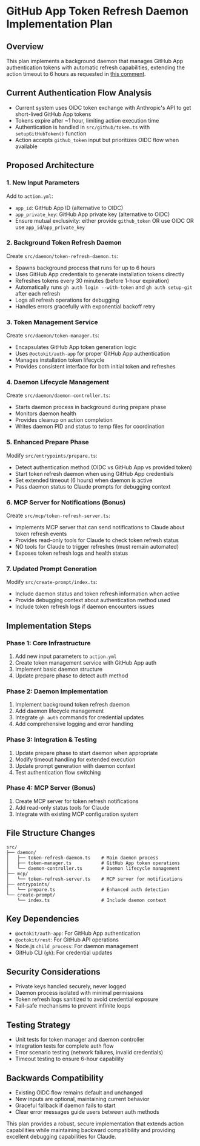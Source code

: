 # GitHub App Token Refresh Daemon Implementation Plan

## Overview
This plan implements a background daemon that manages GitHub App authentication tokens with automatic refresh capabilities, extending the action timeout to 6 hours as requested in [this comment](https://github.com/actions/create-github-app-token/issues/121#issuecomment-2043214796).

## Current Authentication Flow Analysis
- Current system uses OIDC token exchange with Anthropic's API to get short-lived GitHub App tokens
- Tokens expire after ~1 hour, limiting action execution time
- Authentication is handled in `src/github/token.ts` with `setupGitHubToken()` function
- Action accepts `github_token` input but prioritizes OIDC flow when available

## Proposed Architecture

### 1. New Input Parameters
Add to `action.yml`:
- `app_id`: GitHub App ID (alternative to OIDC)
- `app_private_key`: GitHub App private key (alternative to OIDC)
- Ensure mutual exclusivity: either provide `github_token` OR use OIDC OR use `app_id`/`app_private_key`

### 2. Background Token Refresh Daemon
Create `src/daemon/token-refresh-daemon.ts`:
- Spawns background process that runs for up to 6 hours
- Uses GitHub App credentials to generate installation tokens directly
- Refreshes tokens every 30 minutes (before 1-hour expiration)
- Automatically runs `gh auth login --with-token` and `gh auth setup-git` after each refresh
- Logs all refresh operations for debugging
- Handles errors gracefully with exponential backoff retry

### 3. Token Management Service
Create `src/daemon/token-manager.ts`:
- Encapsulates GitHub App token generation logic
- Uses `@octokit/auth-app` for proper GitHub App authentication
- Manages installation token lifecycle
- Provides consistent interface for both initial token and refreshes

### 4. Daemon Lifecycle Management
Create `src/daemon/daemon-controller.ts`:
- Starts daemon process in background during prepare phase
- Monitors daemon health
- Provides cleanup on action completion
- Writes daemon PID and status to temp files for coordination

### 5. Enhanced Prepare Phase
Modify `src/entrypoints/prepare.ts`:
- Detect authentication method (OIDC vs GitHub App vs provided token)
- Start token refresh daemon when using GitHub App credentials
- Set extended timeout (6 hours) when daemon is active
- Pass daemon status to Claude prompts for debugging context

### 6. MCP Server for Notifications (Bonus)
Create `src/mcp/token-refresh-server.ts`:
- Implements MCP server that can send notifications to Claude about token refresh events
- Provides read-only tools for Claude to check token refresh status
- NO tools for Claude to trigger refreshes (must remain automated)
- Exposes token refresh logs and health status

### 7. Updated Prompt Generation
Modify `src/create-prompt/index.ts`:
- Include daemon status and token refresh information when active
- Provide debugging context about authentication method used
- Include token refresh logs if daemon encounters issues

## Implementation Steps

### Phase 1: Core Infrastructure
1. Add new input parameters to `action.yml`
2. Create token management service with GitHub App auth
3. Implement basic daemon structure
4. Update prepare phase to detect auth method

### Phase 2: Daemon Implementation  
1. Implement background token refresh daemon
2. Add daemon lifecycle management
3. Integrate `gh auth` commands for credential updates
4. Add comprehensive logging and error handling

### Phase 3: Integration & Testing
1. Update prepare phase to start daemon when appropriate
2. Modify timeout handling for extended execution
3. Update prompt generation with daemon context
4. Test authentication flow switching

### Phase 4: MCP Server (Bonus)
1. Create MCP server for token refresh notifications
2. Add read-only status tools for Claude
3. Integrate with existing MCP configuration system

## File Structure Changes
```
src/
├── daemon/
│   ├── token-refresh-daemon.ts    # Main daemon process
│   ├── token-manager.ts           # GitHub App token operations
│   └── daemon-controller.ts       # Daemon lifecycle management
├── mcp/
│   └── token-refresh-server.ts    # MCP server for notifications
├── entrypoints/
│   └── prepare.ts                 # Enhanced auth detection
└── create-prompt/
    └── index.ts                   # Include daemon context
```

## Key Dependencies
- `@octokit/auth-app`: For GitHub App authentication
- `@octokit/rest`: For GitHub API operations  
- Node.js `child_process`: For daemon management
- GitHub CLI (`gh`): For credential updates

## Security Considerations
- Private keys handled securely, never logged
- Daemon process isolated with minimal permissions
- Token refresh logs sanitized to avoid credential exposure
- Fail-safe mechanisms to prevent infinite loops

## Testing Strategy
- Unit tests for token manager and daemon controller
- Integration tests for complete auth flow
- Error scenario testing (network failures, invalid credentials)
- Timeout testing to ensure 6-hour capability

## Backwards Compatibility
- Existing OIDC flow remains default and unchanged
- New inputs are optional, maintaining current behavior
- Graceful fallback if daemon fails to start
- Clear error messages guide users between auth methods

This plan provides a robust, secure implementation that extends action capabilities while maintaining backward compatibility and providing excellent debugging capabilities for Claude.
